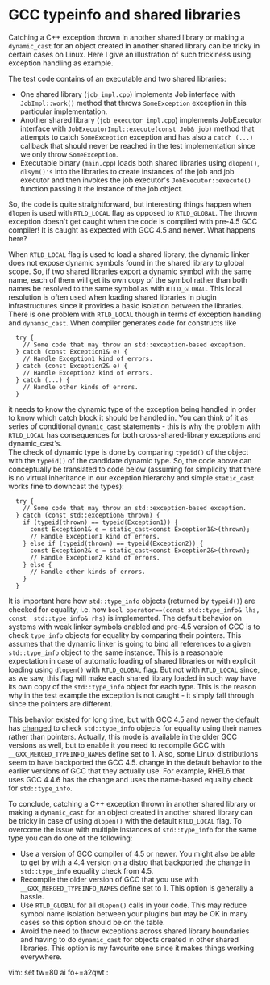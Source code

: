 GCC typeinfo and shared libraries
=================================

Catching a C++ exception thrown in another shared library or making a 
`dynamic_cast` for an object created in another shared library can be tricky in 
certain cases on Linux.  Here I give an illustration of such trickiness using 
exception handling as example.

The test code contains of an executable and two shared libraries:
* One shared library (`job_impl.cpp`) implements Job interface with 
  `JobImpl::work()` method that throws `SomeException` exception in this 
  particular implementation.
* Another shared library (`job_executor_impl.cpp`) implements JobExecutor 
  interface with `JobExecutorImpl::execute(const Job& job)` method that attempts 
  to catch `SomeException` exception and has also a `catch (...)` callback that 
  should never be reached in the test implementation since we only throw 
  `SomeException`.
* Executable binary (`main.cpp`) loads both shared libraries using `dlopen()`, 
  `dlsym()'s` into the libraries to create instances of the job and job executor 
  and then invokes the job executor's `JobExecutor::execute()` function passing 
  it the instance of the job object.

So, the code is quite straightforward, but interesting things happen when 
`dlopen` is used with `RTLD_LOCAL` flag as opposed to `RTLD_GLOBAL`.  The thrown 
exception doesn't get caught when the code is compiled with pre-4.5 GCC 
compiler!  It is caught as expected with GCC 4.5 and newer.  What happens here?

When `RTLD_LOCAL` flag is used to load a shared library, the dynamic linker does 
not expose dynamic symbols found in the shared library to global scope.  So, if 
two shared libraries export a dynamic symbol with the same name, each of them 
will get its own copy of the symbol rather than both names be resolved to the 
same symbol as with `RTLD_GLOBAL`.  This local resolution is often used when 
loading shared libraries in plugin infrastructures since it provides a basic 
isolation between the libraries.  There is one problem with `RTLD_LOCAL` though 
in terms of exception handling and `dynamic_cast`.  When compiler generates code 
for constructs like

```
  try {
    // Some code that may throw an std::exception-based exception.
  } catch (const Exception1& e) {
    // Handle Exception1 kind of errors.
  } catch (const Exception2& e) {
    // Handle Exception2 kind of errors.
  } catch (...) {
    // Handle other kinds of errors.
  }
```

it needs to know the dynamic type of the exception being handled in order to 
know which catch block it should be handled in.  You can think of it as series 
of conditional `dynamic_cast` statements - this is why the problem with `RTLD_LOCAL` 
has consequences for both cross-shared-library exceptions and dynamic_cast's.  
The check of dynamic type is done by comparing `typeid()` of the object with the 
`typeid()` of the candidate dynamic type.  So, the code above can conceptually be 
translated to code below (assuming for simplicity that there is no virtual 
inheritance in our exception hierarchy and simple `static_cast` works fine to 
downcast the types):

```
  try {
    // Some code that may throw an std::exception-based exception.
  } catch (const std::exception& thrown) {
    if (typeid(thrown) == typeid(Exception1)) {
      const Exception1& e = static_cast<const Exception1&>(thrown);
      // Handle Exception1 kind of errors.
    } else if (typeid(thrown) == typeid(Exception2)) {
      const Exception2& e = static_cast<const Exception2&>(thrown);
      // Handle Exception2 kind of errors.
    } else {
      // Handle other kinds of errors.
    }
  }
```

It is important here how `std::type_info` objects (returned by `typeid()`) are 
checked for equality, i.e. how `bool operator==(const std::type_info& lhs, const 
std::type_info& rhs)` is implemented.  The default behavior on systems with weak 
linker symbols enabled and pre-4.5 version of GCC is to check `type_info` 
objects for equality by comparing their pointers.  This assumes that the dynamic 
linker is going to bind all references to a given `std::type_info` object to the 
same instance.  This is a reasonable expectation in case of automatic loading of 
shared libraries or with explicit loading using `dlopen()` with `RTLD_GLOBAL` 
flag.  But not with `RTLD_LOCAL` since, as we saw, this flag will make each 
shared library loaded in such way have its own copy of the `std::type_info` 
object for each type.  This is the reason why in the test example the exception 
is not caught - it simply fall through since the pointers are different.

This behavior existed for long time, but with GCC 4.5 and newer the default has 
[changed](https://tahoe-lafs.org/pipermail/tahoe-dev/2010-March/004084.html) to 
check `std::type_info` objects for equality using their names rather than 
pointers.  Actually, this mode is available in the older GCC versions as well, 
but to enable it you need to recompile GCC with `__GXX_MERGED_TYPEINFO_NAMES` 
define set to 1.  Also, some Linux distributions seem to have backported the GCC 
4.5.  change in the default behavior to the earlier versions of GCC that they 
actually use.  For example, RHEL6 that uses GCC 4.4.6 has the change and uses 
the name-based equality check for `std::type_info`.

To conclude, catching a C++ exception thrown in another shared library or making 
a `dynamic_cast` for an object created in another shared library can be tricky in 
case of using `dlopen()` with the default `RTLD_LOCAL` flag.  To overcome the 
issue with multiple instances of `std::type_info` for the same type you can do one 
of the following:
* Use a version of GCC compiler of 4.5 or newer.  You might also be able to get 
  by with a 4.4 version on a distro that backported the change in `std::type_info` 
  equality check from 4.5.
* Recompile the older version of GCC that you use with 
  `__GXX_MERGED_TYPEINFO_NAMES` define set to 1.  This option is generally a 
  hassle.
* Use `RTLD_GLOBAL` for all `dlopen()` calls in your code.  This may reduce 
  symbol name isolation between your plugins but may be OK in many cases so this 
  option should be on the table.
* Avoid the need to throw exceptions across shared library boundaries and having 
  to do `dynamic_cast` for objects created in other shared libraries.  This option 
  is my favourite one since it makes things working everywhere.

vim: set tw=80 ai fo+=a2qwt :
